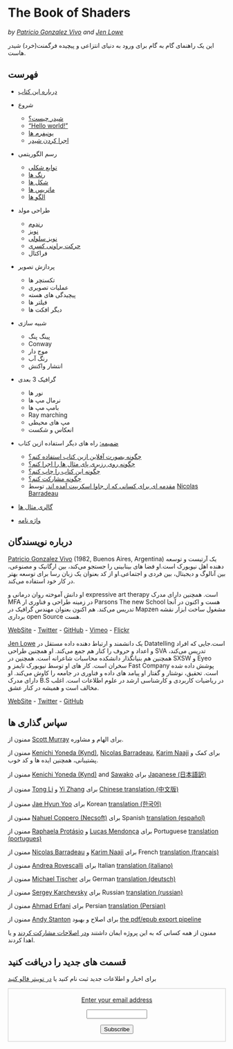 <canvas id="custom" class="canvas" data-fragment-url="src/moon/moon.frag" data-textures="src/moon/moon.jpg" width="350px" height="350px"></canvas>

# The Book of Shaders
*by [Patricio Gonzalez Vivo](http://patriciogonzalezvivo.com/) and [Jen Lowe](http://jenlowe.net/)*

این یک راهنمای گام به گام برای ورود به دنیای انتزاعی و پیچیده فرگمنت(خرد) شیدر هاست.

<div class="header">
<a href="https://www.paypal.com/cgi-bin/webscr?cmd=_s-xclick&hosted_button_id=B5FSVSHGEATCG" style="float: right;"><img src="https://www.paypalobjects.com/en_US/i/btn/btn_donate_SM.gif" alt=""></a>
</div>

## فهرست

* [درباره این کتاب](00/)

* شروع
    * [شیدر چیست؟](01/)
    * [“Hello world!”](02/)
    * [یونیفرم ها](03/)
	* [اجرا کردن شیدر](04/)

* رسم الگوریتمی
    * [توابع شکلی](05/)
    * [رنگ ها](06/)
    * [شکل ها](07/)
    * [ماتریس ها](08/)
    * [الگو ها](09/)

* طراحی مولد
    * [رندوم](10/)
    * [نویز](11/)
    * [نویز سلولی](12/)
    * [حرکت براونی کسری](13/)
    * فراکتال

* پردازش تصویر
    * تکستچر ها
    * عملیات تصویری
    * پیچیدگی های هسته
    * فیلتر ها
    * دیگر افکت ها

* شبیه سازی
    * پینگ پنگ
    * Conway
    * موج دار
    * رنگ آب
    * انتشار واکنش

* گرافیک 3 بعدی
    * نور ها
    * نرمال مپ ها
    * بامپ مپ ها
    * Ray marching
    * مپ های محیطی
    * انعکاس و شکست

* [ضمیمه:](appendix/) راه های دیگر استفاده ازین کتاب
	* [چگونه بصورت آفلاین ازین کتاب استفاده کنم؟](appendix/00/)
	* [چگونه روی رزبری پای مثال ها را اجرا کنم؟](appendix/01/)
	* [چگونه این کتاب را چاپ کنم؟](appendix/02/)
    * [چگونه مشارکت کنم؟](appendix/03/)
    * [مقدمه ای برای کسانی که از جاوا اسکریپت آمده اند.](appendix/04/) توسط [Nicolas Barradeau](http://www.barradeau.com/)

* [گالری مثال ها](examples/)

* [واژه نامه](glossary/)

## درباره نویسندگان

[Patricio Gonzalez Vivo](http://patriciogonzalezvivo.com/) (1982, Buenos Aires, Argentina) یک آرتیست و توسعه دهنده اهل نیویورک است.او فضا های بینابینی را جستجو می‌کند، بین ارگانیک و مصنوعی، بین آنالوگ و دیجیتال، بین فردی و اجتماعی.او از کد بعنوان یک زبان رسا برای توسعه بهتر در کار خود استفاده می‌کند.

او دانش آموخته روان درمانی و expressive art therapy است. همچنین دارای مدرک MFA در زمینه طراحی و فناوری ار Parsons The new School هست و اکنون در آنجا تدریس می‌کند. هم اکنون بعنوان مهندس گرافیک در Mapzen مشغول ساخت ابزار نقشه برداری open Source هست. 

<div class="header"> <a href="http://patriciogonzalezvivo.com/" target="_blank">WebSite</a> - <a href="https://twitter.com/patriciogv" target="_blank">Twitter</a> - <a href="https://github.com/patriciogonzalezvivo" target="_blank">GitHub</a> - <a href="https://vimeo.com/patriciogv" target="_blank">Vimeo</a> - <a href="https://www.flickr.com/photos/106950246@N06/" target="_blank"> Flickr</a></div>

[Jen Lowe](http://jenlowe.net/) یک دانشمند و ارتباط دهنده داده مستقل در Datatelling است.جایی که افراد و اعداد و حروف را کنار هم جمع می‌کند. او همچنین طراحی SVA تدریس می‌کند، همچنین هم بنیانگذار دانشکده محاسبات شاعرانه است. همچنین در SXSW و Eyeo سخران است. کار های او توسط نیویورک تایمز و Fast Company پوشش داده شده است. تحقیق، نوشتار و گفتار او پیامد های داده و فناوری در جامعه را کاوش می‌کند. او دارای مدرک B.S در ریاضیات کاربردی و کارشناسی ارشد در علوم اطلاعات است. اغلب مخالف است و همیشه در کنار عشق.

<div class="header"> <a href="http://jenlowe.net/" target="_blank">WebSite</a> - <a href="https://twitter.com/datatelling" target="_blank">Twitter</a> - <a href="https://github.com/datatelling" target="_blank">GitHub</a></div>

## سپاس گذاری ها

ممنون از [Scott Murray](http://alignedleft.com/) برای الهام و مشاوره.

ممنون از [Kenichi Yoneda (Kynd)](https://twitter.com/kyndinfo), [Nicolas Barradeau](https://twitter.com/nicoptere), [Karim Naaji](http://karim.naaji.fr/) برای کمک و پشتیبانی، همچنین ایده ها و کد خوب.

ممنون از [Kenichi Yoneda (Kynd)](https://twitter.com/kyndinfo) and [Sawako](https://twitter.com/sawakohome) برای [Japanese   (日本語訳)](?lan=jp)

ممنون از [Tong Li](https://www.facebook.com/tong.lee.9484) و [Yi Zhang](https://www.facebook.com/archer.zetta?pnref=story) برای  [Chinese translation (中文版)](?lan=ch)

ممنون از [Jae Hyun Yoo](https://www.facebook.com/fkkcloud) برای  Korean [translation (한국어)](?lan=kr)

ممنون از [Nahuel Coppero (Necsoft)](http://hinecsoft.com/) برای Spanish [translation (español)](?lan=es)

ممنون از [Raphaela Protásio](https://github.com/Rawphs) و [Lucas Mendonça](https://github.com/luuchowl) برای Portuguese [translation (portugues)](?lan=pt)

ممنون از [Nicolas Barradeau](https://twitter.com/nicoptere) و [Karim Naaji](http://karim.naaji.fr/) برای  French [translation (français)](?lan=fr)

ممنون از [Andrea Rovescalli](https://www.earove.info) برای  Italian [translation (italiano)](?lan=it)

ممنون از [Michael Tischer](http://www.mitinet.de) برای  German [translation (deutsch)](?lan=de)

ممنون از [Sergey Karchevsky](https://www.facebook.com/sergey.karchevsky.3) برای Russian [translation (russian)](?lan=ru)

ممنون از [Ahmad Erfani](https://twitter.com/ahmaderfani12) برای Persian [translation (Persian)](?lan=fa)

ممنون از [Andy Stanton](https://andy.stanton.is/) برای اصلاح و بهبود [the pdf/epub export pipeline](https://thebookofshaders.com/appendix/02/)

ممنون از همه کسانی که به این پروژه ایمان داشتند و[در اصلاحات مشارکت کردند](https://github.com/patriciogonzalezvivo/thebookofshaders/graphs/contributors) و یا اهدا کردند.

## قسمت های جدید را دریافت کنید

برای اخبار و اطلاعات جدید ثبت نام کنید یا [در توییتر فالو کنید](https://twitter.com/bookofshaders)

 <form style="border:1px solid #ccc;padding:3px;text-align:center;" action="https://tinyletter.com/thebookofshaders" method="post" target="popupwindow" onsubmit="window.open('https://tinyletter.com/thebookofshaders', 'popupwindow', 'scrollbars=yes,width=800,height=600');return true"><a href="https://tinyletter.com/thebookofshaders"><p><label for="tlemail">Enter your email address</label></p></a><p><input type="text" style="width:140px" name="email" id="tlemail" /></p><input type="hidden" value="1" name="embed"/><input type="submit" value="Subscribe" /><p><a href="https://tinyletter.com" target="_blank"></a></p></form>
